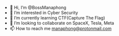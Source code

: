 - 👋 Hi, I’m @BossManaphong
- 👀 I’m interested in Cyber Security
- 🌱 I’m currently learning CTF(Capture The Flag)
- 💞️ I’m looking to collaborate on SpaceX, Tesla, Meta
- 📫 How to reach me manaphong@protonmail.com

<!---
BossManaphong/BossManaphong is a ✨ special ✨ repository because its `README.md` (this file) appears on your GitHub profile.
You can click the Preview link to take a look at your changes.
--->
